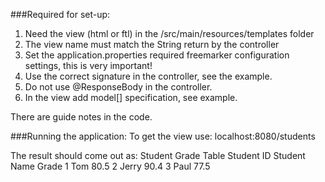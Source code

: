 ###Required for set-up:
1) Need the view (html or ftl) in the /src/main/resources/templates folder
2) The view name must match the String return by the controller
3) Set the application.properties required freemarker configuration settings, this is very important!
4) Use the correct signature in the controller, see the example.
6) Do not use @ResponseBody in the controller.
5) In the view add model[] specification, see example.

There are guide notes in the code.

###Running the application:
To get the view use: localhost:8080/students

The result should come out as:
Student Grade Table
Student ID	Student Name	Grade
1	        Tom	            80.5
2	        Jerry	        90.4
3	        Paul	        77.5